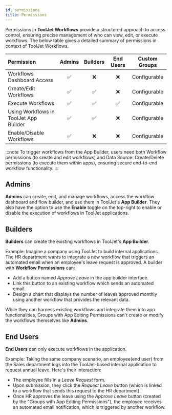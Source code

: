 ```yaml
---
id: permissions
title: Permissions
---
```


Permissions in **ToolJet Workflows** provide a structured approach to access control, ensuring precise management of who can view, edit, or execute workflows. The below table gives a detailed summary of permissions in context of ToolJet Workflows. 

| Permission                                      | Admins | Builders | End Users | Custom Groups |
|:------------------------------------------------|:------:|:----------------------------------:|:---------:|:-------------------------------------------:|
| Workflows Dashboard Access                      | ✅     | ❌                                      | ❌        | Configurable                         |
| Create/Edit Workflows                           | ✅     | ✅                                      | ❌        | Configurable                          |
| Execute Workflows                               | ✅     | ✅                                      | ✅        | Configurable                          |
| Using Workflows in ToolJet App Builder          | ✅     | ✅                                      | ❌        | Configurable                          |
| Enable/Disable Workflows                        | ✅     | ❌                                      | ❌        | Configurable                         |


:::note
To trigger workflows from the App Builder, users need both Workflow permissions (to create and edit workflows) and Data Source: Create/Delete permissions (to execute them within apps), ensuring secure end-to-end workflow functionality.
:::

<div style={{paddingTop:'24px', paddingBottom:'24px'}}>

## Admins
**Admins** can create, edit, and manage workflows, access the workflow dashboard and flow builder, and use them in ToolJet's **App Builder**. They also have the option to use the **Enable** toggle on the top-right to enable or disable the execution of workflows in ToolJet applications.

</div>

<div style={{paddingTop:'24px', paddingBottom:'24px'}}>

## Builders
**Builders** can create the existing workflows in ToolJet's **App Builder**. 

Example:
Imagine a company using ToolJet to build internal applications. The HR department wants to integrate a new workflow that triggers an automated email when an employee's leave request is approved. A builder with **Workflow Permissions** can:

- Add a button named *Approve Leave* in the app builder interface.
- Link this button to an existing workflow which sends an automated email.
- Design a chart that displays the number of leaves approved monthly using another workflow that provides the relevant data.

While they can harness existing workflows and integrate them into app functionalities, Groups with App Editing Permissions can't create or modify the workflows themselves like **Admins**.

</div>

<div style={{paddingTop:'24px', paddingBottom:'24px'}}>

## End Users

**End Users** can only execute workflows in the application. 

Example:
Taking the same company scenario, an employee(end user) from the Sales department logs into the ToolJet-based internal application to request annual leave. Here's their interaction:

- The employee fills in a *Leave Request* form.
- Upon submission, they click the *Request Leave* button (which is linked to a workflow that sends this request to the HR department).
- Once HR approves the leave using the *Approve Leave* button (created by the "Groups with App Editing Permissions"), the employee receives an automated email notification, which is triggered by another workflow.

</div>
